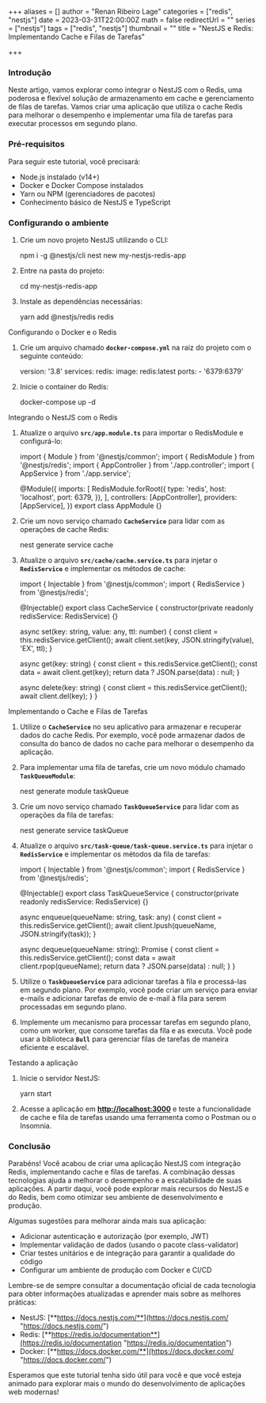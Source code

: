 +++
aliases = []
author = "Renan Ribeiro Lage"
categories = ["redis", "nestjs"]
date = 2023-03-31T22:00:00Z
math = false
redirectUrl = ""
series = ["nestjs"]
tags = ["redis", "nestjs"]
thumbnail = ""
title = "NestJS e Redis: Implementando Cache e Filas de Tarefas"

+++
### Introdução

Neste artigo, vamos explorar como integrar o NestJS com o Redis, uma poderosa e flexível solução de armazenamento em cache e gerenciamento de filas de tarefas. Vamos criar uma aplicação que utiliza o cache Redis para melhorar o desempenho e implementar uma fila de tarefas para executar processos em segundo plano.

### Pré-requisitos

Para seguir este tutorial, você precisará:

* Node.js instalado (v14+)
* Docker e Docker Compose instalados
* Yarn ou NPM (gerenciadores de pacotes)
* Conhecimento básico de NestJS e TypeScript

### Configurando o ambiente

1. Crie um novo projeto NestJS utilizando o CLI:

    npm i -g @nestjs/cli
    nest new my-nestjs-redis-app
    

2. Entre na pasta do projeto:

    cd my-nestjs-redis-app

3. Instale as dependências necessárias:

    yarn add @nestjs/redis redis

Configurando o Docker e o Redis

1. Crie um arquivo chamado **`docker-compose.yml`** na raiz do projeto com o seguinte conteúdo:

    version: '3.8'
    services:
      redis:
        image: redis:latest
        ports:
          - '6379:6379'
    

2. Inicie o container do Redis:

    docker-compose up -d

Integrando o NestJS com o Redis

1. Atualize o arquivo **`src/app.module.ts`** para importar o RedisModule e configurá-lo:

    import { Module } from '@nestjs/common';
    import { RedisModule } from '@nestjs/redis';
    import { AppController } from './app.controller';
    import { AppService } from './app.service';
    
    @Module({
      imports: [
        RedisModule.forRoot({
          type: 'redis',
          host: 'localhost',
          port: 6379,
        }),
      ],
      controllers: [AppController],
      providers: [AppService],
    })
    export class AppModule {}
    

2. Crie um novo serviço chamado **`CacheService`** para lidar com as operações de cache Redis:

    nest generate service cache

3. Atualize o arquivo **`src/cache/cache.service.ts`** para injetar o **`RedisService`** e implementar os métodos de cache:

    import { Injectable } from '@nestjs/common';
    import { RedisService } from '@nestjs/redis';
    
    @Injectable()
    export class CacheService {
      constructor(private readonly redisService: RedisService) {}
    
      async set(key: string, value: any, ttl: number) {
        const client = this.redisService.getClient();
        await client.set(key, JSON.stringify(value), 'EX', ttl);
      }
    
      async get(key: string) {
        const client = this.redisService.getClient();
        const data = await client.get(key);
        return data ? JSON.parse(data) : null;
      }
    
      async delete(key: string) {
        const client = this.redisService.getClient();
        await client.del(key);
      }
    }
    

Implementando o Cache e Filas de Tarefas

1. Utilize o **`CacheService`** no seu aplicativo para armazenar e recuperar dados do cache Redis. Por exemplo, você pode armazenar dados de consulta do banco de dados no cache para melhorar o desempenho da aplicação.
2. Para implementar uma fila de tarefas, crie um novo módulo chamado **`TaskQueueModule`**:

    nest generate module taskQueue

3. Crie um novo serviço chamado **`TaskQueueService`** para lidar com as operações da fila de tarefas:

    nest generate service taskQueue

4. Atualize o arquivo **`src/task-queue/task-queue.service.ts`** para injetar o **`RedisService`** e implementar os métodos da fila de tarefas:

    import { Injectable } from '@nestjs/common';
    import { RedisService } from '@nestjs/redis';
    
    @Injectable()
    export class TaskQueueService {
      constructor(private readonly redisService: RedisService) {}
    
      async enqueue(queueName: string, task: any) {
        const client = this.redisService.getClient();
        await client.lpush(queueName, JSON.stringify(task));
      }
    
      async dequeue(queueName: string): Promise<any> {
        const client = this.redisService.getClient();
        const data = await client.rpop(queueName);
        return data ? JSON.parse(data) : null;
      }
    }

5. Utilize o **`TaskQueueService`** para adicionar tarefas à fila e processá-las em segundo plano. Por exemplo, você pode criar um serviço para enviar e-mails e adicionar tarefas de envio de e-mail à fila para serem processadas em segundo plano.
6. Implemente um mecanismo para processar tarefas em segundo plano, como um worker, que consome tarefas da fila e as executa. Você pode usar a biblioteca **`Bull`** para gerenciar filas de tarefas de maneira eficiente e escalável.

Testando a aplicação

1. Inicie o servidor NestJS:

    yarn start

2. Acesse a aplicação em [**http://localhost:3000**](http://localhost:3000/) e teste a funcionalidade de cache e fila de tarefas usando uma ferramenta como o Postman ou o Insomnia.

### Conclusão

Parabéns! Você acabou de criar uma aplicação NestJS com integração Redis, implementando cache e filas de tarefas. A combinação dessas tecnologias ajuda a melhorar o desempenho e a escalabilidade de suas aplicações. A partir daqui, você pode explorar mais recursos do NestJS e do Redis, bem como otimizar seu ambiente de desenvolvimento e produção.

Algumas sugestões para melhorar ainda mais sua aplicação:

* Adicionar autenticação e autorização (por exemplo, JWT)
* Implementar validação de dados (usando o pacote class-validator)
* Criar testes unitários e de integração para garantir a qualidade do código
* Configurar um ambiente de produção com Docker e CI/CD

Lembre-se de sempre consultar a documentação oficial de cada tecnologia para obter informações atualizadas e aprender mais sobre as melhores práticas:

* NestJS: [**https://docs.nestjs.com/**](https://docs.nestjs.com/ "https://docs.nestjs.com/")
* Redis: [**https://redis.io/documentation**](https://redis.io/documentation "https://redis.io/documentation")
* Docker: [**https://docs.docker.com/**](https://docs.docker.com/ "https://docs.docker.com/")

Esperamos que este tutorial tenha sido útil para você e que você esteja animado para explorar mais o mundo do desenvolvimento de aplicações web modernas!